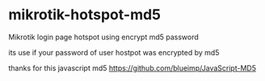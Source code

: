 # mikrotik-hotspot-md5
Mikrotik login page hotspot using encrypt md5 password

its use if your password of user hostpot was encrypted by md5

thanks for this javascript md5 https://github.com/blueimp/JavaScript-MD5
